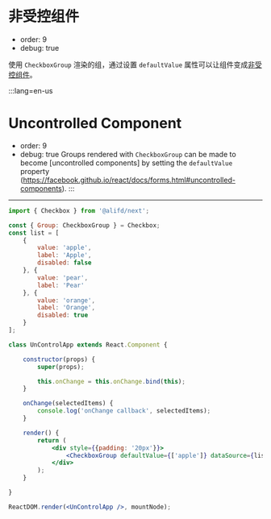 # 非受控组件

- order: 9
- debug: true

使用 `CheckboxGroup` 渲染的组，通过设置 `defaultValue` 属性可以让组件变成[非受控组件](https://facebook.github.io/react/docs/forms.html#uncontrolled-components)。

:::lang=en-us
# Uncontrolled Component
- order: 9
- debug: true
Groups rendered with `CheckboxGroup` can be made to become [uncontrolled components] by setting the `defaultValue` property (https://facebook.github.io/react/docs/forms.html#uncontrolled-components).
:::
---

````jsx
import { Checkbox } from '@alifd/next';

const { Group: CheckboxGroup } = Checkbox;
const list = [
    {
        value: 'apple',
        label: 'Apple',
        disabled: false
    }, {
        value: 'pear',
        label: 'Pear'
    }, {
        value: 'orange',
        label: 'Orange',
        disabled: true
    }
];

class UnControlApp extends React.Component {

    constructor(props) {
        super(props);

        this.onChange = this.onChange.bind(this);
    }

    onChange(selectedItems) {
        console.log('onChange callback', selectedItems);
    }

    render() {
        return (
            <div style={{padding: '20px'}}>
                <CheckboxGroup defaultValue={['apple']} dataSource={list} onChange={this.onChange} />
            </div>
        );
    }

}

ReactDOM.render(<UnControlApp />, mountNode);
````
